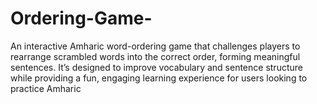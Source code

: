 # Ordering-Game-
An interactive Amharic word-ordering game that challenges players to rearrange scrambled words into the correct order, forming meaningful sentences. It’s designed to improve vocabulary and sentence structure while providing a fun, engaging learning experience for users looking to practice Amharic
